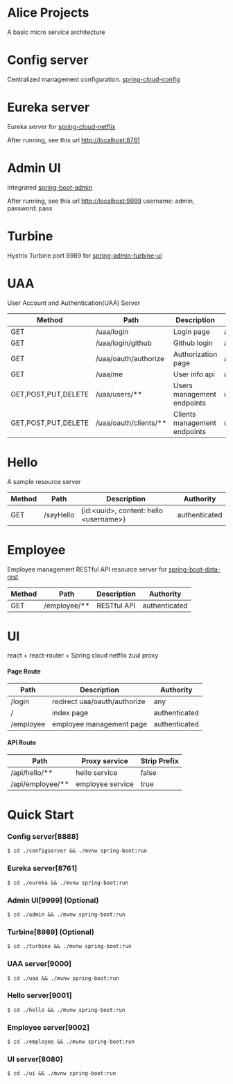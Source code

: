 Alice Projects
==============
A basic micro service architecture

Config server
=============
Centralized management configuration. [spring-cloud-config](http://cloud.spring.io/spring-cloud-config/)

Eureka server
=============
Eureka server for [spring-cloud-netflix](https://cloud.spring.io/spring-cloud-netflix/)

After running, see this url [http://localhost:8761](http://localhost:8761)

Admin UI
========
Integrated [spring-boot-admin](http://codecentric.github.io/spring-boot-admin/1.5.4)

After running, see this url [http://localhost:9999](http://localhost:9999) username: admin, password: pass

Turbine
=======
Hystrix Turbine port 8989 for [spring-admin-turbine-ui](http://codecentric.github.io/spring-boot-admin/1.5.4/#_turbine_ui_module)

UAA
===
User Account and Authentication(UAA) Server

| Method | Path | Description | Authority |
| --- | --- | --- | --- |
| GET | /uaa/login | Login page | any |
| GET | /uaa/login/github | Github login | any |
| GET | /uaa/oauth/authorize | Authorization page | any |
| GET | /uaa/me | User info api | authenticated |
| GET,POST,PUT,DELETE | /uaa/users/** | Users management endpoints | uaa.admin |
| GET,POST,PUT,DELETE| /uaa/oauth/clients/** | Clients management endpoints | uaa.admin |

Hello
=====
A sample resource server

| Method | Path | Description | Authority |
| --- | --- | --- | --- |
| GET | /sayHello | {id:&lt;uuid&gt;, content: hello &lt;username&gt;} | authenticated |


Employee
========
Employee management RESTful API resource server for [spring-boot-data-rest](https://docs.spring.io/spring-data/rest/docs/current/reference/html)

| Method | Path | Description | Authority |
| --- | --- | --- | --- |
| GET | /employee/** | RESTful API | authenticated |

UI
==
react + react-router + Spring cloud netflix zuul proxy

#### Page Route
| Path | Description | Authority |
| --- | --- | --- |
| /login | redirect uaa/oauth/authorize | any |
| / | index page | authenticated |
| /employee | employee management page | authenticated |

#### API Route
| Path | Proxy service | Strip Prefix |
| --- | --- | --- |
| /api/hello/** | hello service | false |
| /api/employee/** | employee service | true |

Quick Start
===========

### Config server[8888]
```
$ cd ./configserver && ./mvnw spring-boot:run
```

### Eureka server[8761]
```
$ cd ./eureka && ./mvnw spring-boot:run
```

### Admin UI[9999] (Optional)
```
$ cd ./admin && ./mvnw spring-boot:run
```

### Turbine[8989] (Optional)
```
$ cd ./turbine && ./mvnw spring-boot:run
```

### UAA server[9000]
```
$ cd ./uaa && ./mvnw spring-boot:run
```

### Hello server[9001]
```
$ cd ./hello && ./mvnw spring-boot:run
```

### Employee server[9002]
```
$ cd ./employee && ./mvnw spring-boot:run
```

### UI server[8080]
```
$ cd ./ui && ./mvnw spring-boot:run
```
